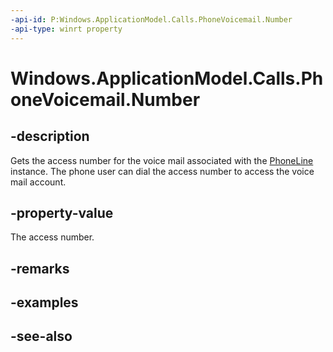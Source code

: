 ```yaml
---
-api-id: P:Windows.ApplicationModel.Calls.PhoneVoicemail.Number
-api-type: winrt property
---
```


<!-- Property syntax
public string Number { get; }
-->

# Windows.ApplicationModel.Calls.PhoneVoicemail.Number

## -description
Gets the access number for the voice mail associated with the [PhoneLine](phoneline.md) instance. The phone user can dial the access number to access the voice mail account.

## -property-value
The access number.

## -remarks

## -examples

## -see-also
